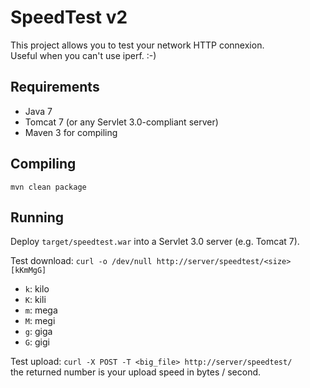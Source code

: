 SpeedTest v2
=========

This project allows you to test your network HTTP connexion.  
Useful when you can't use iperf. :-)

Requirements
------------
* Java 7
* Tomcat 7 (or any Servlet 3.0-compliant server)
* Maven 3 for compiling

Compiling
---------

	mvn clean package

Running
-------
Deploy `target/speedtest.war` into a Servlet 3.0 server (e.g. Tomcat 7).

Test download:	`curl -o /dev/null http://server/speedtest/<size>[kKmMgG]`

* `k`: kilo  
* `K`: kili  
* `m`: mega  
* `M`: megi  
* `g`: giga  
* `G`: gigi  

Test upload:	`curl -X POST -T <big_file> http://server/speedtest/`  
the returned number is your upload speed in bytes / second.
